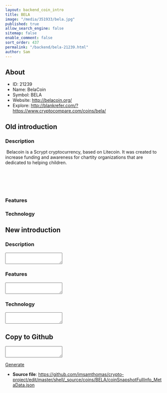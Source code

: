 ```yaml
---
layout: backend_coin_intro
title: BELA
image: "/media/351933/bela.jpg"
published: true
allow_search_engine: false
sitemap: false
enable_comment: false
sort_order: 437
permalink: "/backend/bela-21239.html"
author: Sam
---
```


## About

- ID: 21239
- Name: BelaCoin
- Symbol: BELA
- Website: http://belacoin.org/
- Explore: http://blankrefer.com/?https://www.cryptocompare.com/coins/bela/


## Old introduction

### Description

<p> Belacoin is a Scrypt cryptocurrency, based on Litecoin. It was created to increase funding and awareness for chartity organizations that are dedicated to helping children.</p><p> </p><p><br /><br /></p>

### Features


### Technology




## New introduction


### Description
<textarea id="meta_description" name="description"></textarea>

### Features
<textarea id="meta_features" name="features"></textarea>

### Technology
<textarea id="meta_technology" name="technology"></textarea>


## Copy to Github

<textarea id="coinsnapshotfullinfo_metadata"></textarea>

<a href="#gen" onclick="generateMetaDatJson()">Generate</a>

- **Source file**: <a href="https://github.com/imsamthomas/crypto-project/edit/master/shell/_source/coins/BELA/coinSnapshotFullInfo_MetaData.json">https://github.com/imsamthomas/crypto-project/edit/master/shell/_source/coins/BELA/coinSnapshotFullInfo_MetaData.json</a>

